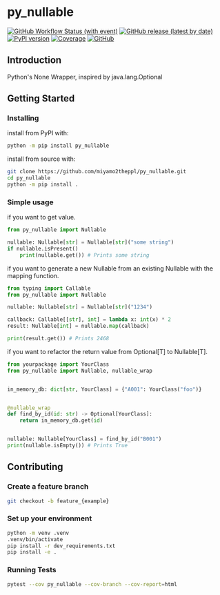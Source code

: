 # py_nullable

[![GitHub Workflow Status (with event)](https://img.shields.io/github/actions/workflow/status/miyamo2theppl/py_nullable/release.yaml?event=release&logo=github%20actions)](https://github.com/miyamo2theppl/py_nullable/actions?query=workflow%3Arelease)
[![GitHub release (latest by date)](https://img.shields.io/github/v/release/miyamo2theppl/py_nullable)](https://img.shields.io/github/v/release/miyamo2theppl/py_nullable)
[![PyPI version](https://badge.fury.io/py/py_nullable.svg)](https://badge.fury.io/py/py_nullable)
[![Coverage](https://img.shields.io/endpoint?url=https://gist.githubusercontent.com/miyamo2theppl/15e55b51670ba3c88767f9402215e901/raw/pytest-coverage-comment.json)](https://github.com/miyamo2theppl/py_nullable/actions?query=workflow%3Atest)
[![GitHub](https://img.shields.io/github/license/miyamo2theppl/py_nullable)](https://img.shields.io/github/license/miyamo2theppl/py_nullable)

## Introduction

Python's None Wrapper, inspired by java.lang.Optional

## Getting Started

### Installing

install from PyPI with:

```sh
python -m pip install py_nullable
```

install from source with:

```sh
git clone https://github.com/miyamo2theppl/py_nullable.git
cd py_nullable
python -m pip install .
```

### Simple usage

if you want to get value.

```python
from py_nullable import Nullable

nullable: Nullable[str] = Nullable[str]("some string")
if nullable.isPresent()
    print(nullable.get()) # Prints some string
```

if you want to generate a new Nullable from an existing Nullable with the mapping function.

```python
from typing import Callable
from py_nullable import Nullable

nullable: Nullable[str] = Nullable[str]("1234")

callback: Callable[[str], int] = lambda x: int(x) * 2
result: Nullable[int] = nullable.map(callback)

print(result.get()) # Prints 2468
```

if you want to refactor the return value from Optional[T] to Nullable[T].

```python
from yourpackage import YourClass
from py_nullable import Nullable, nullable_wrap


in_memory_db: dict[str, YourClass] = {"A001": YourClass("foo")}


@nullable_wrap
def find_by_id(id: str) -> Optional[YourClass]:
    return in_memory_db.get(id)


nullable: Nullable[YourClass] = find_by_id("B001")
print(nullable.isEmpty()) # Prints True
```

## Contributing

### Create a feature branch

```sh
git checkout -b feature_{example}
```

### Set up your environment

```sh
python -m venv .venv
.venv/bin/activate
pip install -r dev_requirements.txt
pip install -e .
```

### Running Tests

```sh
pytest --cov py_nullable --cov-branch --cov-report=html
```
